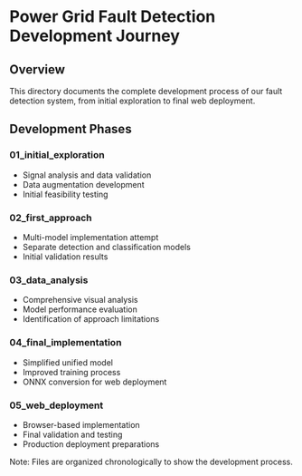 # Power Grid Fault Detection Development Journey

## Overview
This directory documents the complete development process of our fault detection system,
from initial exploration to final web deployment.

## Development Phases

### 01_initial_exploration
- Signal analysis and data validation
- Data augmentation development
- Initial feasibility testing

### 02_first_approach
- Multi-model implementation attempt
- Separate detection and classification models
- Initial validation results

### 03_data_analysis
- Comprehensive visual analysis
- Model performance evaluation
- Identification of approach limitations

### 04_final_implementation
- Simplified unified model
- Improved training process
- ONNX conversion for web deployment

### 05_web_deployment
- Browser-based implementation
- Final validation and testing
- Production deployment preparations

Note: Files are organized chronologically to show the development process.
